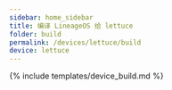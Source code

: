 ```yaml
---
sidebar: home_sidebar
title: 编译 LineageOS 给 lettuce
folder: build
permalink: /devices/lettuce/build
device: lettuce
---
```

{% include templates/device_build.md %}
